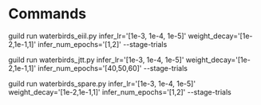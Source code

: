 # Commands

guild run waterbirds_eiil.py infer_lr='[1e-3, 1e-4, 1e-5]' weight_decay='[1e-2,1e-1,1]' infer_num_epochs='[1,2]' --stage-trials

guild run waterbirds_jtt.py infer_lr='[1e-3, 1e-4, 1e-5]' weight_decay='[1e-2,1e-1,1]' infer_num_epochs='[40,50,60]' --stage-trials

guild run waterbirds_spare.py infer_lr='[1e-3, 1e-4, 1e-5]' weight_decay='[1e-2,1e-1,1]' infer_num_epochs='[1,2]' --stage-trials